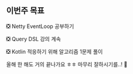 ## 이번주 목표

❎ Netty EventLoop 공부하기  

❎ Query DSL 강의 계속  

❎ Kotlin 적응하기 위해 알고리즘 1문제 풀이  

올해 한 해도 거의 끝나가요 ㅎㅎ 마무리 잘하시기를..! 👏  